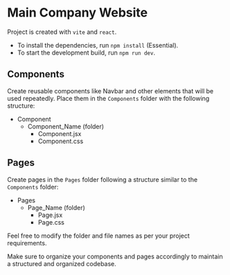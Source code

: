 # Main Company Website

Project is created with `vite` and `react`.

- To install the dependencies, run `npm install` (Essential).
- To start the development build, run `npm run dev`.

## Components

Create reusable components like Navbar and other elements that will be used repeatedly. Place them in the `Components` folder with the following structure:

- Component
  - Component_Name (folder)
    - Component.jsx
    - Component.css

## Pages

Create pages in the `Pages` folder following a structure similar to the `Components` folder:

- Pages
  - Page_Name (folder)
    - Page.jsx
    - Page.css

Feel free to modify the folder and file names as per your project requirements.

Make sure to organize your components and pages accordingly to maintain a structured and organized codebase.
